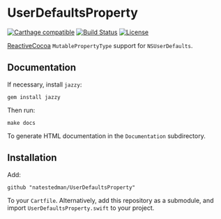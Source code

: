 # UserDefaultsProperty
[![Carthage compatible](https://img.shields.io/badge/Carthage-compatible-4BC51D.svg?style=flat)](https://github.com/Carthage/Carthage)
[![Build Status](https://travis-ci.org/natestedman/UserDefaultsProperty.svg?branch=master)](https://travis-ci.org/natestedman/UserDefaultsProperty)
[![License](https://img.shields.io/badge/license-Creative%20Commons%20Zero%20v1.0%20Universal-blue.svg)](https://creativecommons.org/publicdomain/zero/1.0/)

[ReactiveCocoa](https://github.com/ReactiveCocoa/ReactiveCocoa) `MutablePropertyType` support for `NSUserDefaults`.

## Documentation
If necessary, install `jazzy`:

    gem install jazzy
   
Then run:

    make docs

To generate HTML documentation in the `Documentation` subdirectory.

## Installation

Add:

    github "natestedman/UserDefaultsProperty"

To your `Cartfile`. Alternatively, add this repository as a submodule, and import `UserDefaultsProperty.swift` to your project.
